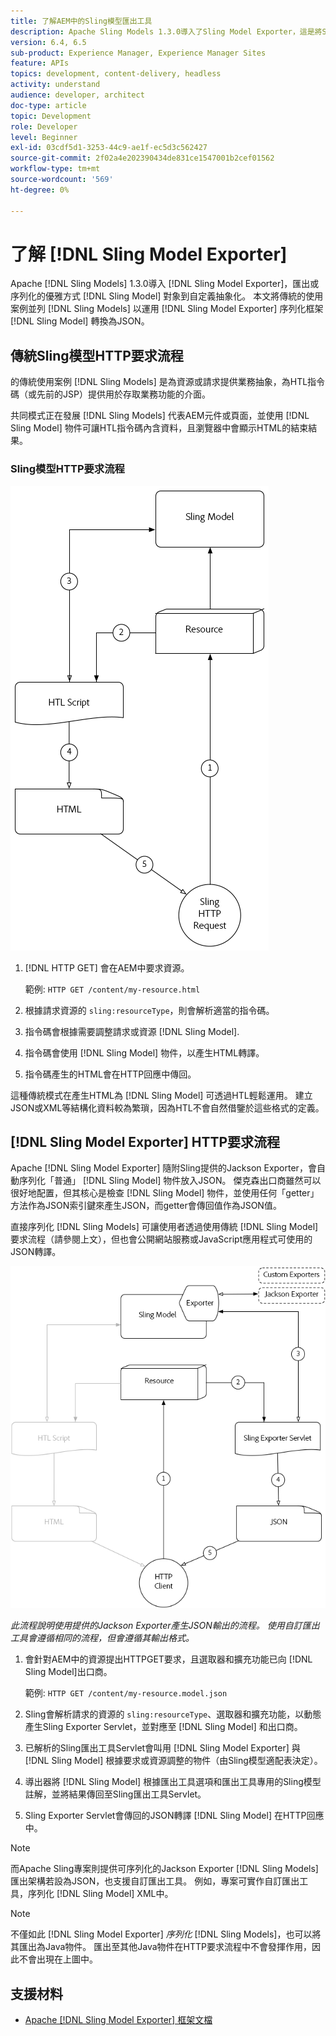 ```yaml
---
title: 了解AEM中的Sling模型匯出工具
description: Apache Sling Models 1.3.0導入了Sling Model Exporter，這是將Sling Model物件匯出或序列化為自訂抽象化的典雅方式。 本文並列使用Sling模型填入HTL指令碼的傳統使用案例，並搭配使用Sling模型匯出器架構將Sling模型序列化為JSON。
version: 6.4, 6.5
sub-product: Experience Manager, Experience Manager Sites
feature: APIs
topics: development, content-delivery, headless
activity: understand
audience: developer, architect
doc-type: article
topic: Development
role: Developer
level: Beginner
exl-id: 03cdf5d1-3253-44c9-ae1f-ec5d3c562427
source-git-commit: 2f02a4e202390434de831ce1547001b2cef01562
workflow-type: tm+mt
source-wordcount: '569'
ht-degree: 0%

---
```


# 了解 [!DNL Sling Model Exporter]

Apache [!DNL Sling Models] 1.3.0導入 [!DNL Sling Model Exporter]，匯出或序列化的優雅方式 [!DNL Sling Model] 對象到自定義抽象化。 本文將傳統的使用案例並列 [!DNL Sling Models] 以運用 [!DNL Sling Model Exporter] 序列化框架 [!DNL Sling Model] 轉換為JSON。

## 傳統Sling模型HTTP要求流程

的傳統使用案例 [!DNL Sling Models] 是為資源或請求提供業務抽象，為HTL指令碼（或先前的JSP）提供用於存取業務功能的介面。

共同模式正在發展 [!DNL Sling Models] 代表AEM元件或頁面，並使用 [!DNL Sling Model] 物件可讓HTL指令碼內含資料，且瀏覽器中會顯示HTML的結束結果。

### Sling模型HTTP要求流程

![Sling模型要求流程](./assets/understand-sling-model-exporter/sling-model-request-flow.png)

1. [!DNL HTTP GET] 會在AEM中要求資源。

   範例: `HTTP GET /content/my-resource.html`

1. 根據請求資源的 `sling:resourceType`，則會解析適當的指令碼。

1. 指令碼會根據需要調整請求或資源 [!DNL Sling Model].

1. 指令碼會使用 [!DNL Sling Model] 物件，以產生HTML轉譯。

1. 指令碼產生的HTML會在HTTP回應中傳回。

這種傳統模式在產生HTML為 [!DNL Sling Model] 可透過HTL輕鬆運用。 建立JSON或XML等結構化資料較為繁瑣，因為HTL不會自然借鑒於這些格式的定義。

## [!DNL Sling Model Exporter] HTTP要求流程

Apache [!DNL Sling Model Exporter] 隨附Sling提供的Jackson Exporter，會自動序列化「普通」 [!DNL Sling Model] 物件放入JSON。 傑克森出口商雖然可以很好地配置，但其核心是檢查 [!DNL Sling Model] 物件，並使用任何「getter」方法作為JSON索引鍵來產生JSON，而getter會傳回值作為JSON值。

直接序列化 [!DNL Sling Models] 可讓使用者透過使用傳統 [!DNL Sling Model] 要求流程（請參閱上文），但也會公開網站服務或JavaScript應用程式可使用的JSON轉譯。

![Sling模型匯出器HTTP要求流程](./assets/understand-sling-model-exporter/sling-model-exporter-request-flow.png)

*此流程說明使用提供的Jackson Exporter產生JSON輸出的流程。 使用自訂匯出工具會遵循相同的流程，但會遵循其輸出格式。*

1. 會針對AEM中的資源提出HTTPGET要求，且選取器和擴充功能已向 [!DNL Sling Model]出口商。

   範例: `HTTP GET /content/my-resource.model.json`

1. Sling會解析請求的資源的 `sling:resourceType`、選取器和擴充功能，以動態產生Sling Exporter Servlet，並對應至 [!DNL Sling Model] 和出口商。
1. 已解析的Sling匯出工具Servlet會叫用 [!DNL Sling Model Exporter] 與 [!DNL Sling Model] 根據要求或資源調整的物件（由Sling模型適配表決定）。
1. 導出器將 [!DNL Sling Model] 根據匯出工具選項和匯出工具專用的Sling模型註解，並將結果傳回至Sling匯出工具Servlet。
1. Sling Exporter Servlet會傳回的JSON轉譯 [!DNL Sling Model] 在HTTP回應中。

>[!NOTE]
>
>而Apache Sling專案則提供可序列化的Jackson Exporter [!DNL Sling Models] 匯出架構若設為JSON，也支援自訂匯出工具。 例如，專案可實作自訂匯出工具，序列化 [!DNL Sling Model] XML中。

>[!NOTE]
>
>不僅如此 [!DNL Sling Model Exporter] *序列化* [!DNL Sling Models]，也可以將其匯出為Java物件。 匯出至其他Java物件在HTTP要求流程中不會發揮作用，因此不會出現在上圖中。

## 支援材料

* [Apache [!DNL Sling Model Exporter] 框架文檔](https://sling.apache.org/documentation/bundles/models.html#exporter-framework-since-130)
